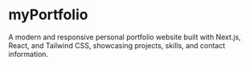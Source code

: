# myPortfolio
A modern and responsive personal portfolio website built with Next.js, React, and Tailwind CSS, showcasing projects, skills, and contact information.
